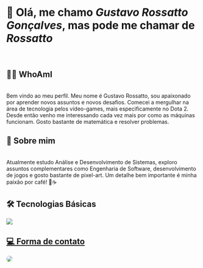 # 👋 Olá, me chamo *_Gustavo Rossatto Gonçalves_*, mas pode me chamar de *_Rossatto_*
<br>

## 🧙‍♂️ WhoAmI 
<br>
Bem vindo ao meu perfil. Meu nome é Gustavo Rossatto, sou apaixonado por aprender novos assuntos e novos desafios. Comecei a mergulhar na área de tecnologia pelos vídeo-games, mais especificamente no Dota 2. Desde então venho me interessando cada vez mais por como as máquinas funcionam. Gosto bastante de matemática e resolver problemas.
<br>

## 🧠 Sobre mim
<br>
Atualmente estudo Análise e Desenvolvimento de Sistemas, exploro assuntos complementares como Engenharia de Software, desenvolvimento de jogos e gosto bastante de pixel-art. Um detalhe bem importante é minha paixão por café! 💓☕
<br>

## 🛠️ Tecnologias Básicas  
  <a href="https://skillicons.dev">
    <img src="https://skillicons.dev/icons?i=git,vim,c,bash" />

    
## 💻 Forma de contato
<a href="mailto:rossatto.gus@gmail.com"><img src="https://img.shields.io/badge/Gmail-D14836?style=for-the-badge&logo=gmail&logoColor=white" style="border-radius:50px" target="_blank"></a>
